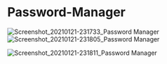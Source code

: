 # Password-Manager
![Screenshot_20210121-231733_Password Manager](https://user-images.githubusercontent.com/60137237/105392291-0b786000-5c41-11eb-9037-005369f893ff.jpg)
![Screenshot_20210121-231805_Password Manager](https://user-images.githubusercontent.com/60137237/105392440-3498f080-5c41-11eb-944b-6c2c5d67d8e8.jpg)

![Screenshot_20210121-231811_Password Manager](https://user-images.githubusercontent.com/60137237/105392489-45496680-5c41-11eb-9fed-1e4d0aab47d5.jpg)
